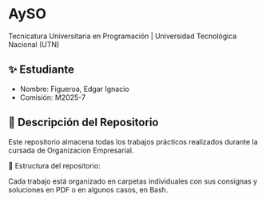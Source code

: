 # AySO

Tecnicatura Universitaria en Programación | Universidad Tecnológica Nacional (UTN)

## ✨ Estudiante

- Nombre: Figueroa, Edgar Ignacio
- Comisión: M2025-7

## 📂 Descripción del Repositorio

Este repositorio almacena todas los trabajos prácticos realizados durante la cursada de Organizacion Empresarial.

📌 Estructura del repositorio:

Cada trabajo está organizado en carpetas individuales con sus consignas y soluciones en PDF o en algunos casos, en Bash.
